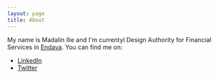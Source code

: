 ```yaml
---
layout: page
title: About
---
```


My name is Madalin Ilie and I'm currentyl Design Authority for Financial Services in [Endava](https://endava.com). You can find me on:
  - [LinkedIn](https://www.linkedin.com/in/iliemadalin/)
  - [Twitter](https://twitter.com/ludovicianul)
